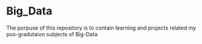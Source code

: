 # Big_Data
The porpuse of this repository is to contain learning and projects related my pos-gradutaion subjects of Big-Data
